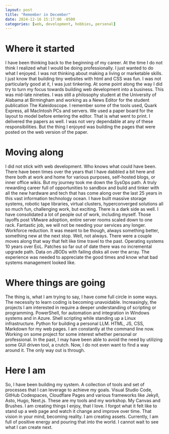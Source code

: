 ```yaml
---
layout: post
title: "Remember in December"
date: 2024-12-16 15:17:00 -0500
categories: [web, development, hobbies, personal]
---
```

# Where it started
  I have been thinking back to the beginning of my career. At the time I do not think I realized what I would be doing professionally. I just wanted to do what I enjoyed. I was not thinking about making a living or marketable skills. I just know that building tiny websites with html and CSS was fun. I was not particularly good at it, I was just tinkering. At some point along the way I did try to turn my focus towards building web development into a business. This was mid-late nineties. I was still a philosophy student at the University of Alabama at Birmingham and working as a News Editor for the student publication The Kaleidoscope. I remember some of the tools used, Quark Express, all MacIntosh PCs and servers. We used a paper board for the layout to model before entering the editor. That is what went to print. I delivered the papers as well. I was not very dependable at any of these responsibilities. But the thing I enjoyed was building the pages that were posted on the web version of the paper.

# Moving along
  I did not stick with web development. Who knows what could have been. There have been times over the years that I have dabbled a bit here and there both at work and home for various purposes, self-hosted blogs, or inner office wikis. But my journey took me down the SysOps path. A truly rewarding career full of opportunities to sandbox and build and tinker with all the new hardware and tech that has come along over the last 25 years in this vast information technology ocean. I have built massive storage systems, robotic tape libraries, virtual clusters, hyperconverged solutions all so much fun, challenging work, but exciting. There is a dark side as well. I have consolidated a lot of people out of work, including myself. Those layoffs post VMware adoption, entire server rooms scaled down to one rack. Fantastic job, we will not be needing your services any longer. Workforce reduction. It was meant to be though, always something better, something new at the next stop. Well, not always. There were a couple moves along that way that felt like time travel to the past. Operating systems 10 years over EoL. Patches so far out of date there was no incremental upgrade path. Data on JBODs with failing disks all over the array. The experience was needed to appreciate the good times and know what bad systems management looked like. 

# Where things are going
  The thing is, what I am trying to say, I have come full circle in some ways. The necessity to learn coding is becoming unavoidable. Increasingly, the projects I am interested in require a deeper understanding of scripting or programming. PowerShell, for automation and integration in Windows systems and in Azure. Shell scripting while standing up a Linux infrastructure. Python for building a personal LLM. HTML, JS, CSS, Markdown for my web pages. I am constantly at the command line now. Working on some project for some interest whether personal or professional. In the past, I may have been able to avoid the need by utilizing some GUI driven tool, a crutch. Now, I do not even want to find a way around it. The only way out is through.

# Here I am
  So, I have been building my system. A collection of tools and set of processes that I can leverage to achieve my goals. Visual Studio Code, GitHub Codespaces, Cloudflare Pages and various frameworks like Jekyll, Asto, Hugo, Next.js. These are my tools and my workshop. My Canvas and Brushes. I am creating things I enjoy, that I love. I forgot what it felt like to stand up a web page and watch it change and improve over time. That vision in your mind, becoming reality. I am creating assets. Currently, I am full of positive energy and pouring that into the world. I cannot wait to see what I can create next.

